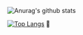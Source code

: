 ![Anurag's github stats](https://github-readme-stats.vercel.app/api?username=dlguswn3659&show_icons=true&theme=dracula)

[![Top Langs](https://github-readme-stats.vercel.app/api/top-langs/?username=dlguswn3659&layout=compact)](https://github.com/anuraghazra/github-readme-stats)
🧐
<!--
**dlguswn3659/dlguswn3659** is a ✨ _special_ ✨ repository because its `README.md` (this file) appears on your GitHub profile.

Here are some ideas to get you started:

- 🔭 I’m currently working on ...
- 🌱 I’m currently learning ...
- 👯 I’m looking to collaborate on ...
- 🤔 I’m looking for help with ...
- 💬 Ask me about ...
- 📫 How to reach me: ...
- 😄 Pronouns: ...
- ⚡ Fun fact: ...
-->
